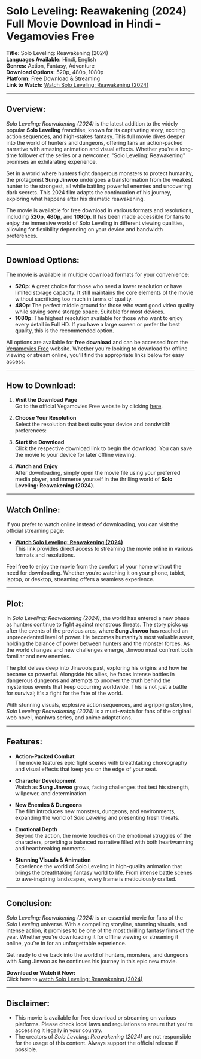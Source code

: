 # Solo Leveling: Reawakening (2024) Full Movie Download in Hindi – Vegamovies Free

**Title:** Solo Leveling: Reawakening (2024)  
**Languages Available:** Hindi, English  
**Genres:** Action, Fantasy, Adventure  
**Download Options:** 520p, 480p, 1080p  
**Platform:** Free Download & Streaming  
**Link to Watch:** [Watch Solo Leveling: Reawakening (2024)](http://netflix.anime4u.store/posts/solo-leveling-reawakening-2024/)  

---

## Overview:

_Solo Leveling: Reawakening (2024)_ is the latest addition to the widely popular **Solo Leveling** franchise, known for its captivating story, exciting action sequences, and high-stakes fantasy. This full movie dives deeper into the world of hunters and dungeons, offering fans an action-packed narrative with amazing animation and visual effects. Whether you're a long-time follower of the series or a newcomer, "Solo Leveling: Reawakening" promises an exhilarating experience.

Set in a world where hunters fight dangerous monsters to protect humanity, the protagonist **Sung Jinwoo** undergoes a transformation from the weakest hunter to the strongest, all while battling powerful enemies and uncovering dark secrets. This 2024 film adapts the continuation of his journey, exploring what happens after his dramatic reawakening.

The movie is available for free download in various formats and resolutions, including **520p**, **480p**, and **1080p**. It has been made accessible for fans to enjoy the immersive world of Solo Leveling in different viewing qualities, allowing for flexibility depending on your device and bandwidth preferences.

---

## Download Options:

The movie is available in multiple download formats for your convenience:

- **520p**: A great choice for those who need a lower resolution or have limited storage capacity. It still maintains the core elements of the movie without sacrificing too much in terms of quality.
- **480p**: The perfect middle ground for those who want good video quality while saving some storage space. Suitable for most devices.
- **1080p**: The highest resolution available for those who want to enjoy every detail in Full HD. If you have a large screen or prefer the best quality, this is the recommended option.

All options are available for **free download** and can be accessed from the [Vegamovies Free](https://vegamovies.com/) website. Whether you're looking to download for offline viewing or stream online, you'll find the appropriate links below for easy access.

---

## How to Download:

1. **Visit the Download Page**  
   Go to the official Vegamovies Free website by clicking [here]([http://netflix.anime4u.store/posts/solo-leveling-reawakening-2024/).
   
2. **Choose Your Resolution**  
   Select the resolution that best suits your device and bandwidth preferences:
   
3. **Start the Download**  
   Click the respective download link to begin the download. You can save the movie to your device for later offline viewing.

4. **Watch and Enjoy**  
   After downloading, simply open the movie file using your preferred media player, and immerse yourself in the thrilling world of **Solo Leveling: Reawakening (2024)**.

---

## Watch Online:

If you prefer to watch online instead of downloading, you can visit the official streaming page:

- **[Watch Solo Leveling: Reawakening (2024)](http://netflix.anime4u.store/posts/solo-leveling-reawakening-2024/)**  
   This link provides direct access to streaming the movie online in various formats and resolutions.

Feel free to enjoy the movie from the comfort of your home without the need for downloading. Whether you’re watching it on your phone, tablet, laptop, or desktop, streaming offers a seamless experience.

---

## Plot:

In _Solo Leveling: Reawakening (2024)_, the world has entered a new phase as hunters continue to fight against monstrous threats. The story picks up after the events of the previous arcs, where **Sung Jinwoo** has reached an unprecedented level of power. He becomes humanity’s most valuable asset, holding the balance of power between hunters and the monster forces. As the world changes and new challenges emerge, Jinwoo must confront both familiar and new enemies.

The plot delves deep into Jinwoo’s past, exploring his origins and how he became so powerful. Alongside his allies, he faces intense battles in dangerous dungeons and attempts to uncover the truth behind the mysterious events that keep occurring worldwide. This is not just a battle for survival; it's a fight for the fate of the world.

With stunning visuals, explosive action sequences, and a gripping storyline, _Solo Leveling: Reawakening (2024)_ is a must-watch for fans of the original web novel, manhwa series, and anime adaptations.

---

## Features:

- **Action-Packed Combat**  
   The movie features epic fight scenes with breathtaking choreography and visual effects that keep you on the edge of your seat.

- **Character Development**  
   Watch as **Sung Jinwoo** grows, facing challenges that test his strength, willpower, and determination.

- **New Enemies & Dungeons**  
   The film introduces new monsters, dungeons, and environments, expanding the world of _Solo Leveling_ and presenting fresh threats.

- **Emotional Depth**  
   Beyond the action, the movie touches on the emotional struggles of the characters, providing a balanced narrative filled with both heartwarming and heartbreaking moments.

- **Stunning Visuals & Animation**  
   Experience the world of Solo Leveling in high-quality animation that brings the breathtaking fantasy world to life. From intense battle scenes to awe-inspiring landscapes, every frame is meticulously crafted.

---

## Conclusion:

_Solo Leveling: Reawakening (2024)_ is an essential movie for fans of the _Solo Leveling_ universe. With a compelling storyline, stunning visuals, and intense action, it promises to be one of the most thrilling fantasy films of the year. Whether you’re downloading it for offline viewing or streaming it online, you’re in for an unforgettable experience.

Get ready to dive back into the world of hunters, monsters, and dungeons with Sung Jinwoo as he continues his journey in this epic new movie.

**Download or Watch it Now:**  
Click here to [watch Solo Leveling: Reawakening (2024)](http://netflix.anime4u.store/posts/solo-leveling-reawakening-2024/)

---

## Disclaimer:

- This movie is available for free download or streaming on various platforms. Please check local laws and regulations to ensure that you're accessing it legally in your country.
- The creators of _Solo Leveling: Reawakening (2024)_ are not responsible for the usage of this content. Always support the official release if possible.
